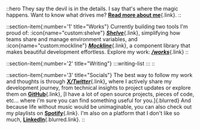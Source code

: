 ::hero
They say the devil is in the details. I say that's where the magic happens. Want to know what drives me? [**Read more about me**](/about){.link}.
::

::section-item{:number='1' title="Works"}
Currently building two tools I'm proud of: :icon{name="custom:shelve"} [_**Shelve**_](https://shelve.cloud){.link}, simplifying how teams share and manage environment variables, and :icon{name="custom:mockline"} [_**Mockline**_](https://mockline.dev){.link}, a component library that makes beautiful development effortless. Explore my work: [_**/works**_](/works){.link}
::

::section-item{:number='2' title="Writing"}
  :::writing-list
  :::
::

::section-item{:number='3' title="Socials"}
The best way to follow my work and thoughts is through [_**X/Twitter**_](https://dub.sh/hrcd-x){.link}**,** where I actively share my development journey, from technical insights to project updates or explore them on [**GitHub**](https://git.new/hugorcd){.link}, [I have a lot of open source projects, pieces of code, etc... where i'm sure you can find something useful for you.]{.blurred} And because life without music would be unimaginable, you can also check out my playlists on [**Spotify**](https://spti.fi/HugoRCD){.link}. I'm also on a platform that I don't like so much, [**LinkedIn**](https://dub.sh/hrcd-linkedin){.blurred.link}.
::
